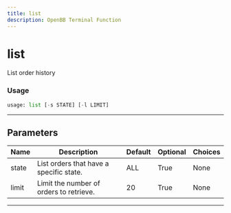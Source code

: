 ```yaml
---
title: list
description: OpenBB Terminal Function
---
```


# list

List order history
### Usage 
```python
usage: list [-s STATE] [-l LIMIT]
```
---
## Parameters
| Name | Description | Default | Optional | Choices |
| ---- | ----------- | ------- | -------- | ------- |
| state | List orders that have a specific state. | ALL | True | None |
| limit | Limit the number of orders to retrieve. | 20 | True | None |
---

